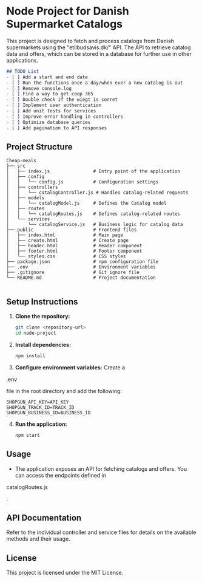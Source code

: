 # Node Project for Danish Supermarket Catalogs

This project is designed to fetch and process catalogs from Danish supermarkets using the "etilbudsavis.dk/" API. The API to retrieve catalog data and offers, which can be stored in a database for further use in other applications.

```markdown
## TODO List
- [ ] Add a start and end date
- [ ] Run the functions once a day/when ever a new catalog is out
- [ ] Remove console.log
- [ ] Find a way to get coop 365
- [ ] Double check if the wiegt is corret
- [ ] Implement user authentication
- [ ] Add unit tests for services
- [ ] Improve error handling in controllers
- [ ] Optimize database queries
- [ ] Add pagination to API responses

```
## Project Structure

```
Cheap-meals
├── src
│   ├── index.js                # Entry point of the application
│   ├── config
│   │   └── config.js           # Configuration settings
│   ├── controllers
│   │   └── catalogController.js # Handles catalog-related requests
│   ├── models
│   │   └── catalogModel.js     # Defines the Catalog model
│   ├── routes
│   │   └── catalogRoutes.js    # Defines catalog-related routes
│   └── services
│       └── catalogService.js   # Business logic for catalog data
├── public                      # Frontend files
│   ├── index.html              # Main page
│   ├── create.html             # Create page
│   ├── header.html             # Header component
│   ├── footer.html             # Footer component
│   └── styles.css              # CSS styles
├── package.json                # npm configuration file
├── .env                        # Environment variables
├── .gitignore                  # Git ignore file
└── README.md                   # Project documentation


```
## Setup Instructions

1. **Clone the repository:**
   ```bash
   git clone <repository-url>
   cd node-project
   ```

2. **Install dependencies:**
   ```bash
   npm install
   ```

3. **Configure environment variables:**
   Create a 

.env

 file in the root directory and add the following:
   ```env
   SHOPGUN_API_KEY=API_KEY
   SHOPGUN_TRACK_ID=TRACK_ID
   SHOPGUN_BUSINESS_ID=BUSINESS_ID
   ```

4. **Run the application:**
   ```bash
   npm start
   ```

## Usage

- The application exposes an API for fetching catalogs and offers. You can access the endpoints defined in 

catalogRoutes.js

.
## API Documentation

Refer to the individual controller and service files for details on the available methods and their usage.

## License

This project is licensed under the MIT License.
```
